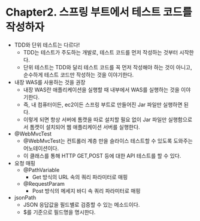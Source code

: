# Chapter2. 스프링 부트에서 테스트 코드를 작성하자
- TDD와 단위 테스트는 다르다!
  - TDD는 테스트가 주도하는 개발로, 테스트 코드를 먼저 작성하는 것부터 시작한다.
  - 단위 테스트는 TDD와 달리 테스트 코드를 꼭 먼저 작성해야 하는 것이 아니고, 순수하게 테스트 코드만 작성하는 것을 이야기한다.
- 내장 WAS를 사용하는 것을 권장
  - 내장 WAS란 애플리케이션을 실행할 때 내부에서 WAS를 실행하는 것을 이야기한다.
  - 즉, 내 컴퓨터이든, ec2이든 스프링 부트로 만들어진 Jar 파일만 실행하면 된다.
  - 이렇게 되면 항상 서버에 톰캣을 따로 설치할 필요 없이 Jar 파일만 실행함으로서 톰캣이 설치되어 웹 애플리케이션 서버를 실행한다.
- @WebMvcTest
  - @WebMvcTest는 컨트롤러 계층 만을 슬라이스 테스트할 수 있도록 도와주는 어노테이션이다.
  - 이 클래스를 통해 HTTP GET,POST 등에 대한 API 테스트를 할 수 있다.
- 요청 매핑
  - @PathVariable
    - Get 방식의 URL 속의 쿼리 파라미터로 매핑
  - @RequestParam
    - Post 방식의 메세지 바디 속 쿼리 파라미터로 매핑
- jsonPath
  - JSON 응답값을 필드별로 검증할 수 있는 메소드이다.
  - $를 기준으로 필드명을 명시한다.
